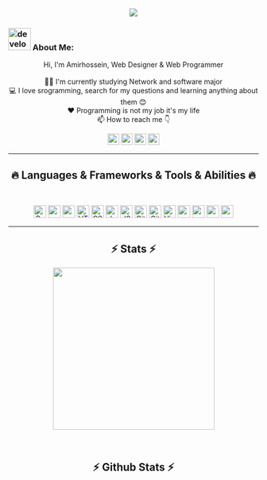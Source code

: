 <!-- [![Typing SVG](https://readme-typing-svg.herokuapp.com?center=true&lines=This+is+HalemoGPA;Nice+to+meet+you+%F0%9F%91%8B)](https://git.io/typing-svg)       -->
<h1 align="center">
  <a href="https://git.io/typing-svg">
    <img src="https://readme-typing-svg.herokuapp.com?font=Fira+Code&size=21&pause=1000&color=0DF5E3&center=true&width=435&lines=Hi+I'm+Amir+%F0%9F%91%8B+Nice+To+Meet+You+%3A)">
  </a>
</h1>

### <img src="/images/Developer.gif" alt="developer gif"  height="45px">  About Me:

<p align="center">
  Hi, I'm Amirhossein, Web Designer & Web Programmer
  <br>
  <br>
  👨‍🎓 I'm currently studying Network and software major 
  <br>
  💻 I love srogramming, search for my questions and learning anything about them 😊
  <br>
  ❤️ Programming is not my job it's my life
  <br>
  📫 How to reach me 👇
</p>
<p align="center"> <a href="https://www.linkedin.com/in/amirhossein-daneshi-kohan/"><img src="https://img.shields.io/badge/linkedin-%230077B5.svg?&style=for-the-badge&logo=linkedin&logoColor=white" height=23></a> <a href="mailto:amirhossein6168@gmail.com"><img src="https://img.shields.io/badge/Gmail-D14836?style=for-the-badge&logo=gmail&logoColor=white" height=23></a>  
<!--   <a href="https://github.com/HalemoGPA/"><img src="https://img.shields.io/badge/GitHub-100000?style=for-the-badge&logo=github&logoColor=white" height=23></a> -->
<a href="https://t.me/amirDKS"><img src="https://img.shields.io/badge/Telegram-2CA5E0?style=for-the-badge&logo=telegram&logoColor=white" height=23></a>  <a href="#"><img src="https://img.shields.io/badge/codeforces-%234566B5.svg?&style=for-the-badge&logo=codeforces&logoColor=white" height=23></a></p>
<hr>
<h2 align="center">🔥 Languages & Frameworks & Tools & Abilities 🔥</h2><br>
<p align="center">
  <img title="Python" height="25" src="images/python-original.svg">
  <img height="25" src="https://cdn.jsdelivr.net/gh/devicons/devicon/icons/django/django-plain.svg" />
  <img height="25px" src="https://cdn.jsdelivr.net/gh/devicons/devicon/icons/react/react-original.svg" />
  <img title="HTML5" height="25" src="images/html5.svg">
  <img title="CSS" height="25" src="images/css.svg">
  <img title="Javascript" height="25" src="images/javascript.svg">
  <img title="JSON" height="25" src="images/json.svg">
  <img title="Git" height="25" src="images/git-original.svg">
  <img title="GitHub" height="25" src="images/github.svg">
  <img title="Visual Studio Code" height="25" src="images/vscode.png">
  <img height="25" src="https://cdn.jsdelivr.net/gh/devicons/devicon/icons/postgresql/postgresql-original.svg" />
  <img height="25" src="https://cdn.jsdelivr.net/gh/devicons/devicon/icons/redis/redis-original.svg" />
  <img height="25" src="https://cdn.jsdelivr.net/gh/devicons/devicon/icons/docker/docker-original.svg" />
  <img height="25" src="https://cdn.jsdelivr.net/gh/devicons/devicon/icons/bootstrap/bootstrap-original.svg" />
<!--   <code><img title="Microsoft Visual Studio" height="25" src="images/visualstudio.png"></code> -->
</p>
<hr>

<h2 align="center">⚡ Stats ⚡</h2>



<p align="center">
<a href="https://github.com/HalemoGPA/">
      <img width=325  src="https://github-readme-stats.vercel.app/api/top-langs/?username=amirdks&show_icons=true&hide=c%23,powershell,Mathematica,Ruby,Objective-C,Objective-C%2b%2b,Cuda&title_color=61dafb&text_color=ffffff&icon_color=61dafb&bg_color=20232a&langs_count=8&layout=compact&border_color=61dafb&hide_border=true" />
 </a>
</p>
<br>
<h2 align="center">⚡ Github Stats ⚡</h2>

<p align="center">
<a href="https://github.com/HalemoGPA/">
    <img  src="https://github-readme-stats.vercel.app/api?username=amirdks&show_icons=true&theme=radical" alt="">
 </a>
</p>

<!---

<hr>
<h2 align="center">💹 Most Popular Repos 💹</h2>
<br>
<p align="center">
<a href="https://github.com/amirdks/lms_project_2/">
  <img width=300 align="center" src="https://github-readme-stats.vercel.app/api/pin/?username=amirdks&repo=lms_project_2&title_color=ffffff&text_color=c9cacc&icon_color=2bbc8a&bg_color=1d1f21" />
</a>   

<a href="https://github.com/amirdks/jahanbakhshiEshop/">
  <img width=300 align="center" src="https://github-readme-stats.vercel.app/api/pin/?username=amirdks&repo=jahanbakhshiEshop&title_color=ffffff&text_color=c9cacc&icon_color=2bbc8a&bg_color=1d1f21" />
</a>    

</p>

<!---
<p  align="center">
<img src="https://visitor-badge.laobi.icu/badge?page_id=amirdks" alt="HalemoGPA"/>       
</p> --->
